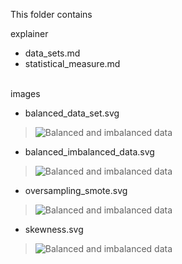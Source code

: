 This folder contains

explainer

* data_sets.md
* statistical_measure.md

<br>
images

* balanced_data_set.svg

>![Balanced and imbalanced data](/Machine-Learning-OER-Basics-main/supervised_learning/images_explainer/img/balanced_data_set.svg)

* balanced_imbalanced_data.svg

>![Balanced and imbalanced data](/Machine-Learning-OER-Basics-main/supervised_learning/images_explainer/img/balanced_imbalanced_data.svg)

* oversampling_smote.svg

>![Balanced and imbalanced data](/Machine-Learning-OER-Basics-main/supervised_learning/images_explainer/img/oversampling_smote.svg)

* skewness.svg

>![Balanced and imbalanced data](/Machine-Learning-OER-Basics-main/supervised_learning/images_explainer/img/skewness.svg)